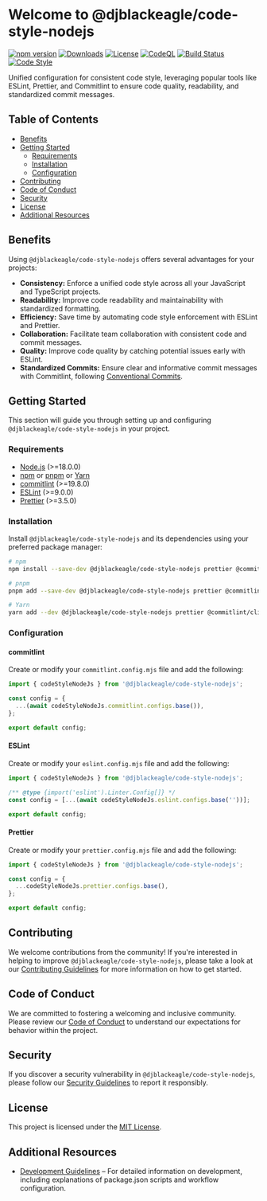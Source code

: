 # Welcome to @djblackeagle/code-style-nodejs <!-- omit in toc -->

[![npm version](https://img.shields.io/npm/v/@djblackeagle/code-style-nodejs.svg)][REF_INTERN_URL_NPMJS_PACKAGE]
[![Downloads](https://img.shields.io/npm/dm/@djblackeagle/code-style-nodejs.svg)][REF_INTERN_URL_NPMJS_PACKAGE]
[![License](https://img.shields.io/badge/License-MIT-blue.svg)][REF_INTERN_FILE_MD_LICENSE]
[![CodeQL](https://github.com/DJBlackEagle/code-style-nodejs/workflows/CodeQL/badge.svg)][REF_INTERN_URL_WORKFLOW_CODEQL]
[![Build Status](https://github.com/DJBlackEagle/code-style-nodejs/workflows/Code%20quality%20and%20tests/badge.svg)][REF_INTERN_URL_WORKFLOW_CQAT]
[![Code Style](https://img.shields.io/badge/code_style-@djblackeagle/code--style--nodejs-blue.svg)][REF_INTERN_URL_CODESTYLE]

Unified configuration for consistent code style, leveraging popular tools like
ESLint, Prettier, and Commitlint to ensure code quality, readability, and
standardized commit messages.

## Table of Contents <!-- omit in toc -->

- [Benefits](#benefits)
- [Getting Started](#getting-started)
  - [Requirements](#requirements)
  - [Installation](#installation)
  - [Configuration](#configuration)
- [Contributing](#contributing)
- [Code of Conduct](#code-of-conduct)
- [Security](#security)
- [License](#license)
- [Additional Resources](#additional-resources)

## Benefits

Using `@djblackeagle/code-style-nodejs` offers several advantages for your projects:

- **Consistency:** Enforce a unified code style across all your JavaScript and
  TypeScript projects.
- **Readability:** Improve code readability and maintainability with standardized
  formatting.
- **Efficiency:** Save time by automating code style enforcement with ESLint and
  Prettier.
- **Collaboration:** Facilitate team collaboration with consistent code and
  commit messages.
- **Quality:** Improve code quality by catching potential issues early with ESLint.
- **Standardized Commits:** Ensure clear and informative commit messages with
  Commitlint, following [Conventional Commits][REF_INTERN_URL_COMMIT_MESSAGE_FORMAT].

## Getting Started

This section will guide you through setting up and configuring `@djblackeagle/code-style-nodejs`
in your project.

### Requirements

- [Node.js][REF_EXTERN_NODEJS] (>=18.0.0)
- [npm][REF_EXTERN_NPM] or [pnpm][REF_EXTERN_PNPM] or [Yarn][REF_EXTERN_YARN]
- [commitlint][REF_EXTERN_COMMITLINT] (>=19.8.0)
- [ESLint][REF_EXTERN_ESLINT] (>=9.0.0)
- [Prettier][REF_EXTERN_PRETTIER] (>=3.5.0)

### Installation

Install `@djblackeagle/code-style-nodejs` and its dependencies using your preferred
package manager:

```sh
# npm
npm install --save-dev @djblackeagle/code-style-nodejs prettier @commitlint/cli @commitlint/config-conventional eslint

# pnpm
pnpm add --save-dev @djblackeagle/code-style-nodejs prettier @commitlint/cli @commitlint/config-conventional eslint

# Yarn
yarn add --dev @djblackeagle/code-style-nodejs prettier @commitlint/cli @commitlint/config-conventional eslint
```

### Configuration

#### commitlint <!-- omit in toc -->

Create or modify your `commitlint.config.mjs` file and add the following:

```javascript
import { codeStyleNodeJs } from '@djblackeagle/code-style-nodejs';

const config = {
  ...(await codeStyleNodeJs.commitlint.configs.base()),
};

export default config;
```

#### ESLint <!-- omit in toc -->

Create or modify your `eslint.config.mjs` file and add the following:

```javascript
import { codeStyleNodeJs } from '@djblackeagle/code-style-nodejs';

/** @type {import('eslint').Linter.Config[]} */
const config = [...(await codeStyleNodeJs.eslint.configs.base(''))];

export default config;
```

#### Prettier <!-- omit in toc -->

Create or modify your `prettier.config.mjs` file and add the following:

```javascript
import { codeStyleNodeJs } from '@djblackeagle/code-style-nodejs';

const config = {
  ...codeStyleNodeJs.prettier.configs.base(),
};

export default config;
```

## Contributing

We welcome contributions from the community! If you're interested in helping to
improve `@djblackeagle/code-style-nodejs`, please take a look at our
[Contributing Guidelines][REF_INTERN_FILE_MD_CONTRIBUTING] for more information on
how to get started.

## Code of Conduct

We are committed to fostering a welcoming and inclusive community. Please review
our [Code of Conduct][REF_INTERN_FILE_MD_CODE_OF_CONDUCT] to understand our
expectations for behavior within the project.

## Security

If you discover a security vulnerability in `@djblackeagle/code-style-nodejs`, please
follow our [Security Guidelines][REF_INTERN_FILE_MD_SECURITY] to report it responsibly.

## License

This project is licensed under the [MIT License][REF_INTERN_FILE_MD_LICENSE].

## Additional Resources

- [Development Guidelines][REF_INTERN_FILE_MD_DEVELOPMENT] – For detailed information
  on development, including explanations of package.json scripts and workflow configuration.

[REF_INTERN_EMAIL_ADDRESS_COD]: mailto:djblackeagle-dev@djblackeagle.services
[REF_INTERN_EMAIL_ADDRESS_OWNER]: mailto:djblackeagle-dev@djblackeagle.services
[REF_INTERN_EMAIL_ADDRESS_SECURITY]: mailto:djblackeagle-dev@djblackeagle.services
[REF_INTERN_FILE_MD_CHANGELOG]: CHANGELOG.md
[REF_INTERN_FILE_MD_CODE_OF_CONDUCT]: CODE_OF_CONDUCT.md
[REF_INTERN_FILE_MD_CONTRIBUTING]: CONTRIBUTING.md
[REF_INTERN_FILE_MD_DEVELOPMENT]: DEVELOPMENT.md
[REF_INTERN_FILE_MD_LICENSE]: LICENSE.md
[REF_INTERN_FILE_MD_README]: README.md
[REF_INTERN_FILE_MD_SECURITY]: SECURITY.md
[REF_INTERN_URL_ACTIONS]: https://github.com/DJBlackEagle/code-style-nodejs/actions
[REF_INTERN_URL_CODESTYLE]: https://github.com/DJBlackEagle/code-style-nodejs
[REF_INTERN_URL_COMMITS]: https://github.com/DJBlackEagle/code-style-nodejs/commits/main/
[REF_INTERN_URL_COMMIT_MESSAGE_FORMAT]: https://www.conventionalcommits.org/en/v1.0.0/
[REF_INTERN_URL_CONTRIBUTING_GENERATOR]: https://contributing.md/generator
[REF_INTERN_URL_GIT]: https://github.com/DJBlackEagle/code-style-nodejs
[REF_INTERN_URL_ISSUE_LIST]: https://github.com/DJBlackEagle/code-style-nodejs/issues
[REF_INTERN_URL_ISSUE_NEW]: https://github.com/DJBlackEagle/code-style-nodejs/issues/new/choose
[REF_INTERN_URL_MD_CHANGELOG]: https://github.com/DJBlackEagle/code-style-nodejs/blob/main/CHANGELOG.md
[REF_INTERN_URL_MD_CODE_OF_CONDUCT]: https://github.com/DJBlackEagle/code-style-nodejs/blob/main/CODE_OF_CONDUCT.md
[REF_INTERN_URL_MD_CONTRIBUTING]: https://github.com/DJBlackEagle/code-style-nodejs/blob/main/CONTRIBUTING.md
[REF_INTERN_URL_MD_DEVELOPMENT]: https://github.com/DJBlackEagle/code-style-nodejs/blob/main/DEVELOPMENT.md
[REF_INTERN_URL_MD_LICENSE]: https://github.com/DJBlackEagle/code-style-nodejs/blob/main/LICENSE.md
[REF_INTERN_URL_MD_README]: https://github.com/DJBlackEagle/code-style-nodejs/blob/main/README.md
[REF_INTERN_URL_MD_SECURITY]: https://github.com/DJBlackEagle/code-style-nodejs/blob/main/SECURITY.md
[REF_INTERN_URL_NPMJS_PACKAGE]: https://www.npmjs.com/package/@djblackeagle/code-style-nodejs
[REF_INTERN_URL_PULLREQUEST]: https://github.com/DJBlackEagle/code-style-nodejs/pulls
[REF_INTERN_URL_VULNERABILITY]: https://github.com/DJBlackEagle/code-style-nodejs/security
[REF_INTERN_URL_VULNERABILITY_NEW]: https://github.com/DJBlackEagle/code-style-nodejs/security/advisories/new
[REF_INTERN_URL_WORKFLOW_CQAT]: https://github.com/DJBlackEagle/code-style-nodejs/actions/workflows/code-quality-and-tests.yml
[REF_INTERN_URL_WORKFLOW_CODEQL]: https://github.com/DJBlackEagle/code-style-nodejs/actions/workflows/codeql.yml
[REF_EXTERN_NODEJS]: https://nodejs.org
[REF_EXTERN_NPM]: https://www.npmjs.com
[REF_EXTERN_PNPM]: https://pnpm.io
[REF_EXTERN_YARN]: https://yarnpkg.com
[REF_EXTERN_PRETTIER]: https://prettier.io
[REF_EXTERN_COMMITLINT]: https://commitlint.js.org/
[REF_EXTERN_ESLINT]: https://eslint.org
